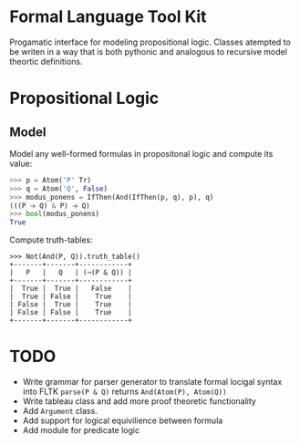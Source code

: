 # Formal Language Tool Kit

Progamatic interface for modeling propositional logic. Classes atempted to be writen in a way that is both pythonic and analogous to recursive model theortic definitions.

# Propositional Logic

## Model
Model any well-formed formulas in propositonal logic and compute its value:
```python
>>> p = Atom('P' Tr)
>>> q = Atom('Q', False)
>>> modus_ponens = IfThen(And(IfThen(p, q), p), q)
(((P 🡢 Q) & P) 🡢 Q)
>>> bool(modus_ponens)
True
```

Compute truth-tables:

```
>>> Not(And(P, Q)).truth_table()
+-------+-------+------------+
|   P   |   Q   | (¬(P & Q)) |
+-------+-------+------------+
|  True |  True |   False    |
|  True | False |    True    |
| False |  True |    True    |
| False | False |    True    |
+-------+-------+------------+
```

# TODO

* Write grammar for parser generator to translate formal locigal syntax into FLTK `parse(P & Q)` returns `And(Atom(P), Atom(Q))`
* Write tableau class and add more proof theoretic functionality
* Add `Argument` class.
* Add support for logical equivilience between formula
* Add module for predicate logic